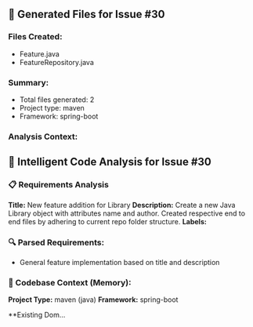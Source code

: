 
## 🚀 Generated Files for Issue #30

### Files Created:
- Feature.java
- FeatureRepository.java

### Summary:
- Total files generated: 2
- Project type: maven
- Framework: spring-boot

### Analysis Context:

## 🤖 Intelligent Code Analysis for Issue #30

### 📋 Requirements Analysis
**Title:** New feature addition for Library
**Description:** Create a new Java Library object with attributes name and author. Created respective end to end files by adhering to current repo folder structure.
**Labels:** 

### 🔍 Parsed Requirements:
- General feature implementation based on title and description

### 🧠 Codebase Context (Memory):
**Project Type:** maven (java)
**Framework:** spring-boot

**Existing Dom...
